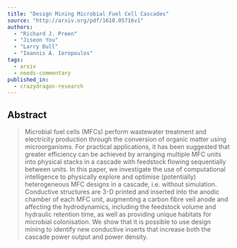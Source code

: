 ```yaml
---
title: "Design Mining Microbial Fuel Cell Cascades"
source: "http://arxiv.org/pdf/1610.05716v1"
authors:
  - "Richard J. Preen"
  - "Jiseon You"
  - "Larry Bull"
  - "Ioannis A. Ieropoulos"
tags:
  - arxiv
  - needs-commentary
published_in:
  - crazydragon-research
---
```

## Abstract
>   Microbial fuel cells (MFCs) perform wastewater treatment and electricity
> production through the conversion of organic matter using microorganisms. For
> practical applications, it has been suggested that greater efficiency can be
> achieved by arranging multiple MFC units into physical stacks in a cascade with
> feedstock flowing sequentially between units. In this paper, we investigate the
> use of computational intelligence to physically explore and optimise
> (potentially) heterogeneous MFC designs in a cascade, i.e. without simulation.
> Conductive structures are 3-D printed and inserted into the anodic chamber of
> each MFC unit, augmenting a carbon fibre veil anode and affecting the
> hydrodynamics, including the feedstock volume and hydraulic retention time, as
> well as providing unique habitats for microbial colonisation. We show that it
> is possible to use design mining to identify new conductive inserts that
> increase both the cascade power output and power density.
>
